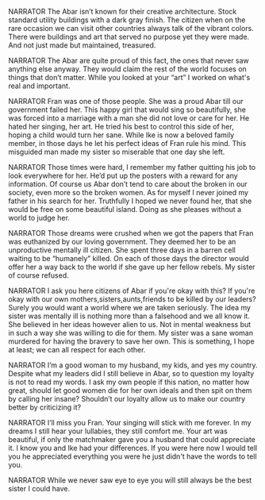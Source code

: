 NARRATOR
The Abar isn’t known for their creative architecture. Stock standard utility buildings with a dark gray finish. The citizen when on the rare occasion we can visit other countries always talk of the vibrant colors. There were buildings and art that served no purpose yet they were made. And not just made but maintained, treasured. 

NARRATOR
The Abar are quite proud of this fact, the ones that never saw anything else anyway. They would claim the rest of the world focuses on things that don’t matter. While you looked at your “art” I worked on what's real and important. 

NARRATOR
Fran was one of those people. She was a proud Abar till our government failed her. This happy girl that would sing so beautifully, she was forced into a marriage with a man she did not love or care for her. He hated her singing, her art. He tried his best to control this side of her, hoping a child would turn her sane. While Ike is now a beloved family member, in those days he let his perfect ideas of Fran rule his mind. This misguided man made my sister so miserable that one day she left. 

NARRATOR
Those times were hard, I remember my father quitting his job to look everywhere for her. He’d put up the posters with a reward for any information. Of course us Abar don’t tend to care about the broken in our society, even more so the broken women. As for myself I never joined my father in his search for her. Truthfully I hoped we never found her, that she would be free on some beautiful island. Doing as she pleases without a world to judge her. 

NARRATOR
Those dreams were crushed when we got the papers that Fran was euthanized by our loving government. They deemed her to be an unproductive mentally ill citizen. She spent three days in a barren cell waiting to be “humanely” killed. On each of those days the director would offer her a way back to the world if she gave up her fellow rebels. My sister of course refused.

NARRATOR
I ask you here citizens of Abar if you're okay with this? If you're okay with our own mothers,sisters,aunts,friends to be killed by our leaders? Surely you would want a world where we are taken seriously. The idea my sister was mentally ill is nothing more than a falsehood and we all know it. She believed in her ideas however alien to us. Not in mental weakness but in such a way she was willing to die for them. My sister was a sane woman murdered for having the bravery to save her own. This is something, I hope at least; we can all respect for each other.

NARRATOR
I’m a good woman to my husband, my kids, and yes my country. Despite what my leaders did I still believe in Abar, so to question my loyalty is not to read my words. I ask my own people if this nation, no matter how great, should let good women die for her own ideals and then spit on them by calling her insane? Shouldn’t our loyalty allow us to make our country better by criticizing it? 

NARRATOR
I’ll miss you Fran. Your singing will stick with me forever. In my dreams I still hear your lullabies, they still comfort me. Your art was beautiful, if only the matchmaker gave you a husband that could appreciate it. I know you and Ike had your differences. If you were here now I would tell you he appreciated everything you were he just didn't have the words to tell you. 

NARRATOR
While we never saw eye to eye you will still always be the best sister I could have. 